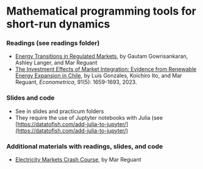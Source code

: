 # Mathematical programming tools for short-run dynamics

### Readings (see readings folder)
- [Energy Transitions in Regulated Markets](https://mreguant.github.io/papers/energy_transitions_regulated_markets.pdf), by Gautam Gowrisankaran, Ashley Langer, and Mar Reguant
- [The Investment Effects of Market Integration: Evidence from Renewable Energy Expansion in Chile](https://mreguant.github.io/papers/Market_Integration_Gonzales_Ito_Reguant.pdf), by Luis Gonzales, Koichiro Ito, and Mar Reguant, *Econometrica*,  91(5): 1659-1693, 2023.

### Slides and code
- See in slides and practicum folders
- They require the use of Juptyter notebooks with Julia (see [https://datatofish.com/add-julia-to-jupyter/](https://datatofish.com/add-julia-to-jupyter/)

### Additional materials with readings, slides, and code
- [Electricity Markets Crash Course](https://mreguant.github.io/em-course), by Mar Reguant
